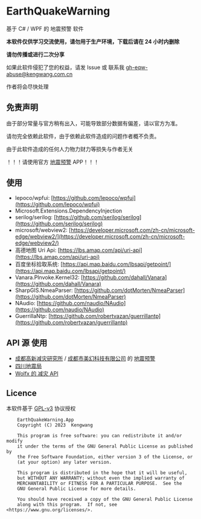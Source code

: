 # EarthQuakeWarning

基于 C# / WPF 的 地震预警 软件

**本软件仅供学习交流使用，请勿用于生产环境，下载后请在 24 小时内删除**

**请勿传播或进行二次分享**

如果此软件侵犯了您的权益，请发 Issue 或 联系我 [gh-eqw-abuse@kengwang.com.cn](mailto:gh-eqw-abuse@kengwang.com.cn)

作者将会尽快处理

## 免责声明

由于部分常量与官方稍有出入，可能导致部分数据有偏差，请以官方为准。

请勿完全依赖此软件，由于依赖此软件造成的问题作者概不负责。

由于此软件造成的任何人力物力财力等损失与作者无关

！！！请使用官方 [地震预警](https://download.chinaeew.cn/mobile) APP！！！

## 使用

* lepoco/wpfui: [https://github.com/lepoco/wpfui](https://github.com/lepoco/wpfui)
* Microsoft.Extensions.DependencyInjection
* serilog/serilog: [https://github.com/serilog/serilog](https://github.com/serilog/serilog)
* microsoft/webview2: [https://developer.microsoft.com/zh-cn/microsoft-edge/webview2/](https://developer.microsoft.com/zh-cn/microsoft-edge/webview2/)
* 高德地图 Uri Api: [https://lbs.amap.com/api/uri-api](https://lbs.amap.com/api/uri-api)
* 百度坐标拾取系统: [https://api.map.baidu.com/lbsapi/getpoint/](https://api.map.baidu.com/lbsapi/getpoint/)
* Vanara.PInvoke.Kernel32: [https://github.com/dahall/Vanara](https://github.com/dahall/Vanara)
* SharpGIS.NmeaParser: [https://github.com/dotMorten/NmeaParser](https://github.com/dotMorten/NmeaParser)
* NAudio: [https://github.com/naudio/NAudio](https://github.com/naudio/NAudio)
* GuerrillaNtp: [https://github.com/robertvazan/guerrillantp](https://github.com/robertvazan/guerrillantp)


## API 源 使用

* [成都高新减灾研究所](http://www.365icl.com/) / [成都市美幻科技有限公司](http://www.huania.com/) 的 [地震预警](https://download.chinaeew.cn/mobile)
* [四川地震局](https://www.scdzj.gov.cn/)
* [Wolfx 的 减灾 API](https://api.wolfx.jp/)

## Licence

本软件基于 [GPL-v3](LICENCE) 协议授权

```
    EarthQuakeWarning.App
    Copyright (C) 2023  Kengwang

    This program is free software: you can redistribute it and/or modify
    it under the terms of the GNU General Public License as published by
    the Free Software Foundation, either version 3 of the License, or
    (at your option) any later version.

    This program is distributed in the hope that it will be useful,
    but WITHOUT ANY WARRANTY; without even the implied warranty of
    MERCHANTABILITY or FITNESS FOR A PARTICULAR PURPOSE.  See the
    GNU General Public License for more details.

    You should have received a copy of the GNU General Public License
    along with this program.  If not, see <https://www.gnu.org/licenses/>.
```

